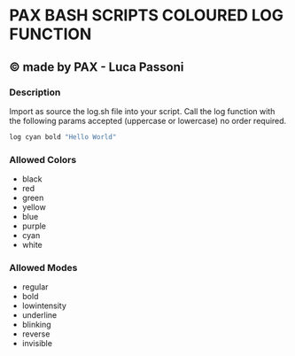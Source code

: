 # PAX BASH SCRIPTS COLOURED LOG FUNCTION
## © made by PAX - Luca Passoni

### Description
Import as source the log.sh file into your script.
Call the log function with the following params accepted (uppercase or lowercase) no order required.
```bash
log cyan bold "Hello World"
```
### Allowed Colors
- black
- red
- green
- yellow
- blue
- purple
- cyan
- white
### Allowed Modes
- regular
- bold
- lowintensity
- underline
- blinking
- reverse
- invisible
